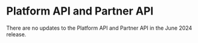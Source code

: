 # Platform API and Partner API

<head>
  <meta name="guidename" content="Release Notes"/>
  <meta name="context" content="GUID-081e0eba-4251-4234-8c6d-eaa9f1b2f475"/>
</head>


There are no updates to the Platform API and Partner API in the June 2024 release.
